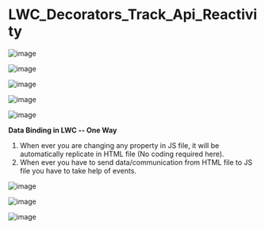 # LWC_Decorators_Track_Api_Reactivity

![image](https://github.com/user-attachments/assets/014e1117-5113-4500-ac5d-1b19f47420cf)

![image](https://github.com/user-attachments/assets/e5a027c4-d80e-40fb-a732-077c71abd1ef)

![image](https://github.com/user-attachments/assets/891934a6-516b-4b3d-b808-f6d6ba42af82)

![image](https://github.com/user-attachments/assets/4b8f1136-19db-434c-8b50-1b9c7c0d4cab)

![image](https://github.com/user-attachments/assets/5a1fc0f4-4c05-4044-94fc-d2d609c520ce)

**Data Binding in LWC  -- One Way**
1. When ever you are changing any property in JS file, it will be automatically replicate in HTML file (No coding required here).
2. When ever you have to send data/communication from HTML file to JS file you have to take help of events.

![image](https://github.com/user-attachments/assets/4e57fa25-5f50-4eec-bec7-8d0f00b351b5)

![image](https://github.com/user-attachments/assets/fa4bb561-cc6d-4d11-b86c-4be96f49139e)

![image](https://github.com/user-attachments/assets/848a6863-18d3-4e4b-90af-116e3ee1b1e4)
